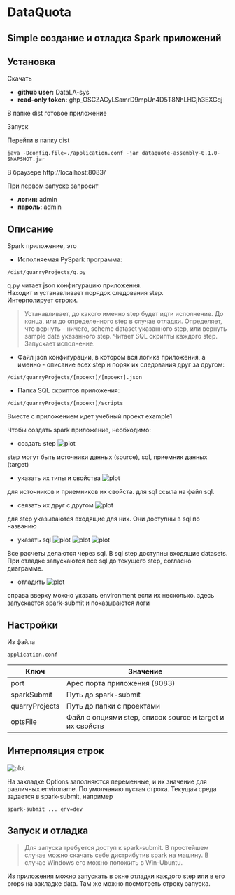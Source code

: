 # DataQuota
## Simple создание и отладка Spark приложений

## Установка

Скачать
- **github user:** DataLA-sys
- **read-only token:** 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

В папке dist готовое приложение

Запуск

Перейти в папку dist

```
java -Dconfig.file=./application.conf -jar dataquote-assembly-0.1.0-SNAPSHOT.jar
```

В браузере
http://localhost:8083/

При первом запуске запросит
- **логин:** admin
- **пароль:** admin

## Описание

Spark приложение, это

- Исполняемая PySpark программа: 
```
/dist/quarryProjects/q.py
```
q.py читает json конфигурацию приложения.  
Находит и устанавливает порядок следования step.  
Интерполирует строки.
> Устанавливает, до какого именно step будет идти исполнение. До конца, или до определенного step в случае отладки.
> Определяет, что вернуть - ничего, scheme dataset указанного step, или вернуть sample data указанного step.
> Читает SQL скрипты каждого step.
> Запускает исполнение.

- Файл json конфигурации, в котором вся логика приложения, а именно - описание всех step и поряк их следования друг за другом:
```
/dist/quarryProjects/[проект]/[проект].json
```

- Папка SQL скриптов приложения:
```
/dist/quarryProjects/[проект]/scripts
```

Вместе с приложением идет учебный проект example1

Чтобы создать spark приложение, необходимо:
- создать step
![plot](./doc/pic/newstep.png)

step могут быть источники данных (source), sql, приемник данных (target)

- указать их типы и свойства
![plot](./doc/pic/stepprops.png)

для источников и приемников их свойста. для sql ссыла на файл sql.

- связать их друг с другом
![plot](./doc/pic/steplinks.png)

для step указываются входящие для них. Они доступны в sql по названию

- указать sql
![plot](./doc/pic/stepsql.png)
![plot](./doc/pic/gosql.png)
![plot](./doc/pic/sql.png)

Все расчеты делаются через sql. В sql step доступны входящие datasets.
При отладке запускаются все sql до текущего step, согласно диаграмме.

- отладить
![plot](./doc/pic/debug.png)

справа вверху можно указать environment если их несколько. здесь запускается spark-submit и показываются логи 

## Настройки

Из файла 
```
application.conf
```

|Ключ|Значение|
|----|--------|
|port|Арес порта приложения (8083)|
|sparkSubmit|Путь до spark-submit|
|quarryProjects|Путь до папки с проектами|
|optsFile|Файл с опциями step, список source и target и их свойств|

## Интерполяция строк

![plot](./doc/pic/props.png)

На закладке Options заполняются переменные, и их значение для различных environame.
По умолчанию пустая строка.
Текущая среда задается в spark-submit, например

```
spark-submit ... env=dev
```

## Запуск и отладка

> Для запуска требуется доступ к spark-submit. 
> В простейшем случае можно скачать себе дистрибутив spark на машину.
> В случае Windows его можно положить в Win-Ubuntu.

Из приложения можно запускать в окне отладки каждого step или в его props на закладке data.
Там же можно посмотреть строку запуска.

